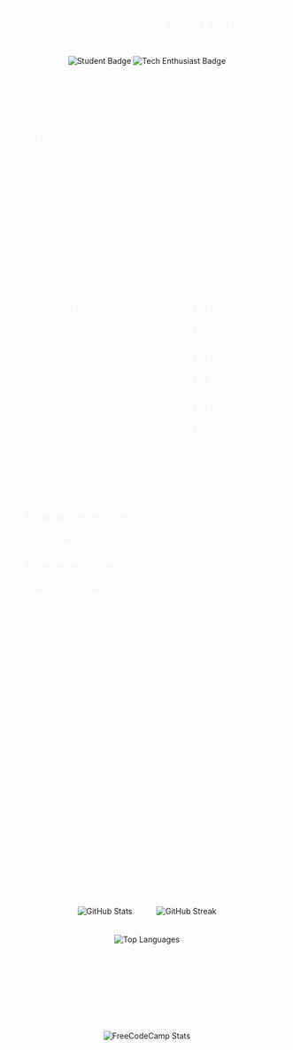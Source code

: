 <h1 align="center" style="font-size: 3.5em; color: #4CAF50; animation: fadeIn 2s;">🌟 Haseeb Khan</h1>

<p align="center">
    <img src="https://img.shields.io/badge/Computer_Science_Student-UMT-orange?style=for-the-badge&logo=graduation-cap" alt="Student Badge">
    <img src="https://img.shields.io/badge/Tech%20Enthusiast-007ACC?style=for-the-badge&logo=rocket" alt="Tech Enthusiast Badge">
</p>

<h2 style="font-size: 2.5em; color: #2196F3; animation: slideIn 2s;">👨‍🎓 About Me</h2>
<p style="font-size: 1.2em; animation: fadeIn 2s;">
    Hello! I am a passionate Computer Science student currently pursuing my degree at the 
    <a href="https://www.umt.edu.pk" style="color: #FF5722; text-decoration: underline;">University of Management and Technology (UMT)</a>. 
    My love for technology drives me to continually enhance my skills through exciting projects, coding challenges, and real-world problem-solving.
</p>

<h2 style="font-size: 2.5em; color: #2196F3; animation: slideIn 2s;">📚 Skills & Expertise</h2>
<table align="center" style="width: 100%; border-collapse: collapse; font-size: 1.2em; animation: fadeIn 2s;">
    <thead>
        <tr style="background-color: #f2f2f2;">
            <th style="padding: 12px; text-align: left; border-bottom: 2px solid #ddd;">💻 Skill</th>
            <th style="padding: 12px; text-align: left; border-bottom: 2px solid #ddd;">🔥 Proficiency Level</th>
        </tr>
    </thead>
    <tbody>
        <tr>
            <td style="padding: 12px; border-bottom: 1px solid #ddd;">Programming Languages</td>
            <td style="padding: 12px; border-bottom: 1px solid #ddd;">🌟🌟🌟🌟🌟</td>
        </tr>
        <tr>
            <td style="padding: 12px; border-bottom: 1px solid #ddd;">Algorithms</td>
            <td style="padding: 12px; border-bottom: 1px solid #ddd;">🌟🌟🌟🌟</td>
        </tr>
        <tr>
            <td style="padding: 12px; border-bottom: 1px solid #ddd;">Data Structures</td>
            <td style="padding: 12px; border-bottom: 1px solid #ddd;">🌟🌟🌟🌟🌟</td>
        </tr>
        <tr>
            <td style="padding: 12px; border-bottom: 1px solid #ddd;">Software Development</td>
            <td style="padding: 12px; border-bottom: 1px solid #ddd;">🌟🌟🌟</td>
        </tr>
        <tr>
            <td style="padding: 12px; border-bottom: 1px solid #ddd;">Object-Oriented Programming (OOP)</td>
            <td style="padding: 12px; border-bottom: 1px solid #ddd;">🌟🌟🌟🌟🌟</td>
        </tr>
        <tr>
            <td style="padding: 12px; border-bottom: 1px solid #ddd;">Problem Solving (PF)</td>
            <td style="padding: 12px; border-bottom: 1px solid #ddd;">🌟🌟🌟🌟🌟</td>
        </tr>
    </tbody>
</table>

<h2 style="font-size: 2.5em; color: #2196F3; animation: slideIn 2s;">🌐 Extracurricular Activities</h2>
<ul style="font-size: 1.2em; animation: fadeIn 2s; list-style-type: none;">
    <li>🎯 <strong>Coding Competitions:</strong> Participated in numerous hackathons and coding events.</li>
    <li>🛠️ <strong>Tech Workshops:</strong> Led workshops to explore emerging technologies with peers.</li>
    <li>🤝 <strong>Community Projects:</strong> Contributed to local projects aimed at leveraging tech for social good.</li>
    <li>💻 <strong>FreeCodeCamp Profile:</strong> Check out my progress on <a href="https://www.freecodecamp.org/Haseeb__Khan" style="color: #FF5722; text-decoration: underline;">FreeCodeCamp</a>.</li>
</ul>

<h2 style="font-size: 2.5em; color: #2196F3; animation: slideIn 2s;">🚀 Vision</h2>
<p style="font-size: 1.2em; animation: fadeIn 2s;">
    My vision is to harness the power of technology to foster innovation and create a positive impact in society. I aim to continuously evolve, learn, and apply my skills in solving real-world challenges.
</p>

<h2 style="font-size: 2.5em; color: #2196F3; animation: slideIn 2s;">📫 Get in Touch</h2>
<p style="font-size: 1.2em; animation: fadeIn 2s;">
    <a href="https://www.linkedin.com/in/haseebkhan" style="text-decoration: none;">
        <img src="https://img.shields.io/badge/LinkedIn-0077B5?style=for-the-badge&logo=linkedin&logoColor=white" alt="LinkedIn">
    </a>
    <a href="https://www.instagram.com/haseebkhan" style="text-decoration: none;">
        <img src="https://img.shields.io/badge/Instagram-E4405F?style=for-the-badge&logo=instagram&logoColor=white" alt="Instagram">
    </a>
    <a href="https://twitter.com/haseebkhan" style="text-decoration: none;">
        <img src="https://img.shields.io/badge/Twitter-1DA1F2?style=for-the-badge&logo=twitter&logoColor=white" alt="Twitter">
    </a>
    <a href="https://www.reddit.com/user/haseebkhan" style="text-decoration: none;">
        <img src="https://img.shields.io/badge/Reddit-FF4500?style=for-the-badge&logo=reddit&logoColor=white" alt="Reddit">
    </a>
    <a href="https://www.freecodecamp.org/Haseeb__Khan" style="text-decoration: none;">
        <img src="https://img.shields.io/badge/FreeCodeCamp-0A0A23?style=for-the-badge&logo=freecodecamp&logoColor=white" alt="FreeCodeCamp">
    </a>
    <a href="https://stackoverflow.com/users/your-id/haseebkhan" style="text-decoration: none;">
        <img src="https://img.shields.io/badge/StackOverflow-F58025?style=for-the-badge&logo=stackoverflow&logoColor=white" alt="StackOverflow">
    </a>
    <a href="mailto:haseeb@example.com" style="text-decoration: none;">
        <img src="https://img.shields.io/badge/Gmail-D14836?style=for-the-badge&logo=gmail&logoColor=white" alt="Email">
    </a>
    <a href="https://haseebkhan.wordpress.com" style="text-decoration: none;">
        <img src="https://img.shields.io/badge/WordPress-21759B?style=for-the-badge&logo=wordpress&logoColor=white" alt="WordPress">
    </a>
</p>

<h2 style="font-size: 2.5em; color: #2196F3; animation: slideIn 2s;">📊 Statistics & Progress</h2>
<p align="center">
    <img src="https://github-readme-stats.vercel.app/api?username=Haseeb90302348&show_icons=true&theme=radical" alt="GitHub Stats" style="margin: 20px;"/>
    <img src="https://github-readme-streak-stats.herokuapp.com/?user=Haseeb90302348&theme=radical" alt="GitHub Streak" style="margin: 20px;"/>
</p>
<p align="center">
    <img src="https://github-readme-stats.vercel.app/api/top-langs/?username=Haseeb90302348&layout=compact&theme=radical" alt="Top Languages"/>
</p>

<h2 style="font-size: 2.5em; color: #2196F3; animation: slideIn 2s;">🎓 FreeCodeCamp Stats</h2>
<p align="center">
    <img src="https://api.freecodecamp.org/user/Haseeb__Khan" alt="FreeCodeCamp Stats" style="margin: 20px;"/>
</p>

<style>
    @keyframes fadeIn {
        from { opacity: 0; }
        to { opacity: 1; }
    }
    @keyframes slideIn {
        from { transform: translateY(-20px); opacity: 0; }
        to { transform: translateY(0); opacity: 1; }
    }
</style>
